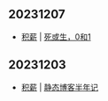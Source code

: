 ## 20231207
- [积薪](https://firewood.news/) | [死或生，0和1](https://www.vergilisme.com/index.php/2023/12/06/2318.html)

## 20231203
- [积薪](https://firewood.news/) | [静态博客半年记](https://blog.douchi.space/static-blog-half-year/)

